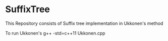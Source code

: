 # SuffixTree

This Repository consists of Suffix tree implementation in  Ukkonen's method

To run Ukkonen's 
g++ -std=c++11 Ukkonen.cpp
